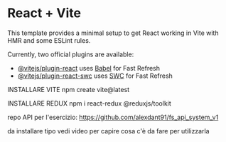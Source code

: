 # React + Vite

This template provides a minimal setup to get React working in Vite with HMR and some ESLint rules.

Currently, two official plugins are available:

- [@vitejs/plugin-react](https://github.com/vitejs/vite-plugin-react/blob/main/packages/plugin-react/README.md) uses [Babel](https://babeljs.io/) for Fast Refresh
- [@vitejs/plugin-react-swc](https://github.com/vitejs/vite-plugin-react-swc) uses [SWC](https://swc.rs/) for Fast Refresh


INSTALLARE VITE
npm create vite@latest

INSTALLARE REDUX
npm i react-redux @reduxjs/toolkit

repo API per l'esercizio:
https://github.com/alexdant91/fs_api_system_v1

da installare tipo vedi video per capire cosa c'è da fare per utilizzarla
